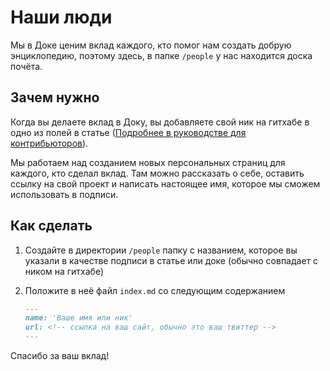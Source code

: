 # Наши люди

Мы в Доке ценим вклад каждого, кто помог нам создать добрую энциклопедию, поэтому здесь, в папке `/people` у нас находится доска почёта.

## Зачем нужно

Когда вы делаете вклад в Доку, вы добавляете свой ник на гитхабе в одно из полей в статье ([Подробнее в руководстве для контрибьюторов](../docs/contributing.md)).

Мы работаем над созданием новых персональных страниц для каждого, кто сделал вклад. Там можно рассказать о себе, оставить ссылку на свой проект и написать настоящее имя, которое мы сможем использовать в подписи.

## Как сделать

1. Создайте в директории `/people` папку с названием, которое вы указали в качестве подписи в статье или доке (обычно совпадает с ником на гитхабе)
1. Положите в неё файл `index.md` со следующим содержанием

    ```md
    ---
    name: 'Ваше имя или ник'
    url: <!-- ссылка на ваш сайт, обычно это ваш твиттер -->
    ---
    ```

Спасибо за ваш вклад!